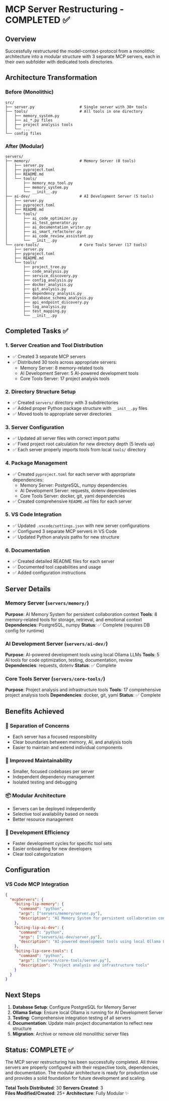 # MCP Server Restructuring - COMPLETED ✅

## Overview

Successfully restructured the model-context-protocol from a monolithic architecture into a modular structure with 3 separate MCP servers, each in their own subfolder with dedicated tools directories.

## Architecture Transformation

### Before (Monolithic)

```
src/
├── server.py                    # Single server with 30+ tools
├── tools/                       # All tools in one directory
│   ├── memory_system.py
│   ├── ai_*.py files
│   ├── project analysis tools
│   └── ...
└── config files
```

### After (Modular)

```
servers/
├── memory/                      # Memory Server (8 tools)
│   ├── server.py
│   ├── pyproject.toml
│   ├── README.md
│   └── tools/
│       ├── memory_mcp_tool.py
│       ├── memory_system.py
│       └── __init__.py
├── ai-dev/                      # AI Development Server (5 tools)
│   ├── server.py
│   ├── pyproject.toml
│   ├── README.md
│   └── tools/
│       ├── ai_code_optimizer.py
│       ├── ai_test_generator.py
│       ├── ai_documentation_writer.py
│       ├── ai_smart_refactorer.py
│       ├── ai_code_review_assistant.py
│       └── __init__.py
└── core-tools/                  # Core Tools Server (17 tools)
    ├── server.py
    ├── pyproject.toml
    ├── README.md
    └── tools/
        ├── project_tree.py
        ├── code_analysis.py
        ├── service_discovery.py
        ├── config_analysis.py
        ├── docker_analysis.py
        ├── git_analysis.py
        ├── dependency_analysis.py
        ├── database_schema_analysis.py
        ├── api_endpoint_discovery.py
        ├── log_analysis.py
        ├── test_mapping.py
        └── __init__.py
```

## Completed Tasks ✅

### 1. Server Creation and Tool Distribution

- ✅ Created 3 separate MCP servers
- ✅ Distributed 30 tools across appropriate servers:
  - Memory Server: 8 memory-related tools
  - AI Development Server: 5 AI-powered development tools
  - Core Tools Server: 17 project analysis tools

### 2. Directory Structure Setup

- ✅ Created `servers/` directory with 3 subdirectories
- ✅ Added proper Python package structure with `__init__.py` files
- ✅ Moved tools to appropriate server directories

### 3. Server Configuration

- ✅ Updated all server files with correct import paths
- ✅ Fixed project root calculation for new directory depth (5 levels up)
- ✅ Each server properly imports tools from local `tools/` directory

### 4. Package Management

- ✅ Created `pyproject.toml` for each server with appropriate dependencies:
  - Memory Server: PostgreSQL, numpy dependencies
  - AI Development Server: requests, dotenv dependencies
  - Core Tools Server: docker, git, yaml dependencies
- ✅ Created comprehensive `README.md` files for each server

### 5. VS Code Integration

- ✅ Updated `.vscode/settings.json` with new server configurations
- ✅ Configured 3 separate MCP servers in VS Code
- ✅ Updated Python analysis paths for new structure

### 6. Documentation

- ✅ Created detailed README files for each server
- ✅ Documented tool capabilities and usage
- ✅ Added configuration instructions

## Server Details

### Memory Server (`servers/memory/`)

**Purpose**: AI Memory System for persistent collaboration context
**Tools**: 8 memory-related tools for storage, retrieval, and emotional context
**Dependencies**: PostgreSQL, numpy
**Status**: ✅ Complete (requires DB config for runtime)

### AI Development Server (`servers/ai-dev/`)

**Purpose**: AI-powered development tools using local Ollama LLMs
**Tools**: 5 AI tools for code optimization, testing, documentation, review
**Dependencies**: requests, dotenv
**Status**: ✅ Complete

### Core Tools Server (`servers/core-tools/`)

**Purpose**: Project analysis and infrastructure tools
**Tools**: 17 comprehensive project analysis tools
**Dependencies**: docker, git, yaml
**Status**: ✅ Complete

## Benefits Achieved

### 🎯 Separation of Concerns

- Each server has a focused responsibility
- Clear boundaries between memory, AI, and analysis tools
- Easier to maintain and extend individual components

### 🔧 Improved Maintainability

- Smaller, focused codebases per server
- Independent dependency management
- Isolated testing and debugging

### 📦 Modular Architecture

- Servers can be deployed independently
- Selective tool availability based on needs
- Better resource management

### 🚀 Development Efficiency

- Faster development cycles for specific tool sets
- Easier onboarding for new developers
- Clear tool categorization

## Configuration

### VS Code MCP Integration

```json
{
  "mcpServers": {
    "biting-lip-memory": {
      "command": "python",
      "args": ["servers/memory/server.py"],
      "description": "AI Memory System for persistent collaboration context"
    },
    "biting-lip-ai-dev": {
      "command": "python",
      "args": ["servers/ai-dev/server.py"],
      "description": "AI-powered development tools using local Ollama LLMs"
    },
    "biting-lip-core-tools": {
      "command": "python",
      "args": ["servers/core-tools/server.py"],
      "description": "Project analysis and infrastructure tools"
    }
  }
}
```

## Next Steps

1. **Database Setup**: Configure PostgreSQL for Memory Server
2. **Ollama Setup**: Ensure local Ollama is running for AI Development Server
3. **Testing**: Comprehensive integration testing of all servers
4. **Documentation**: Update main project documentation to reflect new structure
5. **Migration**: Archive or remove old monolithic server files

## Status: COMPLETE ✅

The MCP server restructuring has been successfully completed. All three servers are properly configured with their respective tools, dependencies, and documentation. The modular architecture is ready for production use and provides a solid foundation for future development and scaling.

**Total Tools Distributed**: 30
**Servers Created**: 3  
**Files Modified/Created**: 25+
**Architecture**: Fully Modular ✨
